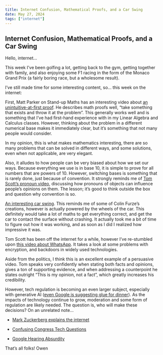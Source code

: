 ```yaml
---
title: Internet Confusion, Mathematical Proofs, and a Car Swing
date: May 27, 2024
tags: ["internet"]
---
```


## Internet Confusion, Mathematical Proofs, and a Car Swing

Hello, internet…

This week I’ve been golfing a lot, getting back to the gym, getting together with family, and also enjoying some F1 racing in the form of the Monaco Grand Prix (a fairly boring race, but a wholesome result).

I’ve still made time for some interesting content, so… this week on the internet:

First, Matt Parker on Stand-up Maths has an interesting video about [an unintuitive-at-first proof](https://www.youtube.com/watch?v=MhJN9sByRS0). He describes math proofs well, “take something that exists and throw it at the problem”. This generally works well and is something that I’ve had first-hand experience with in my Linear Algebra and Calculus classes. However, thinking about the problem in a different numerical base makes it immediately clear, but it’s something that not many people would consider.

In my opinion, this is what makes mathematics interesting, there are so many problems that can be solved in different ways, and some solutions, even when not applicable, are very elegant.

Also, it alludes to how people can be very biased about how we set our ways. Because everything we use is in base 10, it is simple to prove for all numbers that are powers of 10. However, switching bases is something that is rarely done, just because of convention. It strongly reminds me of [Tom Scott’s pronoun video](https://www.youtube.com/watch?v=46ehrFk-gLk), discussing how pronouns of objects can influence people’s opinions on them. The lesson; it’s good to think outside the box and question why convention is so.

[An interesting car swing](https://www.youtube.com/watch?v=juFKmi59Kn8). This reminds me of some of Colin Furze’s creations, however is actually powered by the wheels of the car. This definitely would take a lot of maths to get everything correct, and get the car to contact the surface without crashing. It actually took me a bit of time to figure out how it was working, and as soon as I did I realized how impressive it was.

Tom Scott has been off the internet for a while, however I’ve re-stumbled upon [this video about WhatsApp](https://www.youtube.com/watch?v=CINVwWHlzTY). It takes a look at some problems with encryption, and backdoors in widely used technologies.

Aside from the politics, I think this is an excellent example of a persuasive video. Tom speaks very confidently when stating both facts and opinions, gives a ton of supporting evidence, and when addressing a counterpoint he states outright “This is my opinion, not a fact”, which greatly increases his credibility.

However, tech regulation is becoming an even larger subject, especially with generative AI ([even Google is suggesting glue for dinner](https://www.theverge.com/2024/5/23/24162896/google-ai-overview-hallucinations-glue-in-pizza)). As the impacts of technology continue to grow, moderation and some form of regulation are likely needed. The question is, who will make these decisions? On an unrelated note…

* [Mark Zuckerberg explains the internet](https://www.youtube.com/watch?v=ncbb5B85sd0)

* [Confusing Congress Tech Questions](https://www.youtube.com/watch?v=stXgn2iZAAY)

* [Google Hearing Absurdity](https://www.youtube.com/watch?v=t-lMIGV-dUI)

That’s all folks!
Owen
